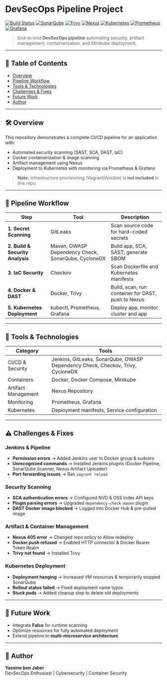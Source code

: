 # DevSecOps Pipeline Project

[![Build Status](https://img.shields.io/badge/build-passing-brightgreen)]()
[![SonarQube](https://img.shields.io/badge/SAST-SonarQube-blue)]()
[![Trivy](https://img.shields.io/badge/DAST-Trivy-orange)]()
[![Nexus](https://img.shields.io/badge/Artifacts-Nexus-red)]()
[![Kubernetes](https://img.shields.io/badge/K8s-Deployment-blueviolet)]()
[![Prometheus](https://img.shields.io/badge/Monitoring-Prometheus-yellow)]()
[![Grafana](https://img.shields.io/badge/Monitoring-Grafana-orange)]()

> End-to-end **DevSecOps pipeline** automating security, artifact management, containerization, and Minikube deployment.

---

## 📖 Table of Contents
- [Overview](#overview)
- [Pipeline Workflow](#pipeline-workflow)
- [Tools & Technologies](#tools--technologies)
- [Challenges & Fixes](#challenges--fixes)
- [Future Work](#future-work)
- [Author](#author)

---

## 🛠️ Overview
This repository demonstrates a complete CI/CD pipeline for an application with:

- Automated security scanning (SAST, SCA, DAST, IaC)
- Docker containerization & image scanning
- Artifact management using Nexus
- Deployment to Kubernetes with monitoring via Prometheus & Grafana

> **Note:** Infrastructure provisioning (Vagrant/Ansible) is **not included** in this repo.

---

## 🔄 Pipeline Workflow

| Step | Tool | Description |
|------|------|-------------|
| **1. Secret Scanning** | GitLeaks | Scan source code for hard-coded secrets |
| **2. Build & Security Analysis** | Maven, OWASP Dependency Check, SonarQube, CycloneDX | Build app, SCA, SAST, generate SBOM |
| **3. IaC Security** | Checkov | Scan Dockerfile and Kubernetes manifests |
| **4. Docker & DAST** | Docker, Trivy | Build, scan, run container for DAST, push to Nexus |
| **5. Kubernetes Deployment** | kubectl, Prometheus, Grafana | Deploy app, monitor cluster and app |

---

## 🧰 Tools & Technologies

| Category | Tools |
|----------|------|
| CI/CD & Security | Jenkins, GitLeaks, SonarQube, OWASP Dependency Check, Checkov, Trivy, CycloneDX |
| Containers | Docker, Docker Compose, Minikube |
| Artifact Management | Nexus Repository |
| Monitoring | Prometheus, Grafana |
| Kubernetes | Deployment manifests, Service configuration |

---

## ⚠️ Challenges & Fixes

### Jenkins & Pipeline
- **Permission errors** → Added Jenkins user to Docker group & sudoers  
- **Unrecognized commands** → Installed Jenkins plugins (Docker Pipeline, SonarQube Scanner, Nexus Artifact Uploader)  
- **Port forwarding issues** → Ran `vagrant reload`  

### Security Scanning
- **SCA authentication errors** → Configured NVD & OSS Index API keys  
- **Plugin parsing errors** → Upgraded `dependency-check-maven` plugin  
- **DAST Docker image blocked** → Logged into Docker Hub & pre-pulled image  

### Artifact & Container Management
- **Nexus 405 error** → Changed repo policy to Allow redeploy  
- **Docker push refused** → Enabled HTTP connector & Docker Bearer Token Realm  
- **Trivy not found** → Installed Trivy  

### Kubernetes Deployment
- **Deployment hanging** → Increased VM resources & temporarily stopped SonarQube  
- **Rollout status failed** → Fixed deployment name typos  
- **Stuck pods** → Added cleanup step to delete old deployments  

---

## 🔮 Future Work
- Integrate **Falco** for runtime scanning  
- Optimize resources for fully automated deployment  
- Extend pipeline to **multi-microservice architecture**

---

## 👤 Author
**Yassine ben Jaber**  
DevSecOps Enthusiast | Cybersecurity | Container Security  

